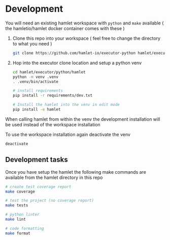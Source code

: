 # Development

You will need an existing hamlet workspace with `python` and `make` available ( the hamletio/hamlet docker container comes with these )

1. Clone this repo into your workspace ( feel free to change the directory to what you need )

    ```bash
    git clone https://github.com/hamlet-io/executor-python hamlet/executor/python
    ```

2. Hop into the executor clone location and setup a python venv

    ```bash
    cd hamlet/executor/python/hamlet
    python -m venv .venv
    . .venv/bin/activate

    # install requirements
    pip install -r requirements/dev.txt

    # Install the hamlet into the venv in edit mode
    pip install -e hamlet
    ```

When calling hamlet from within the venv the development installation will be used instead of the workspace installation

To use the workspace installation again deactivate the venv

```bash
deactivate
```

## Development tasks

Once you have setup the hamlet the following make commands are available from the hamlet directory in this repo

```bash
# create test coverage report
make coverage

# test the project (no coverage report)
make tests

# python linter
make lint

# code formatting
make format
```
